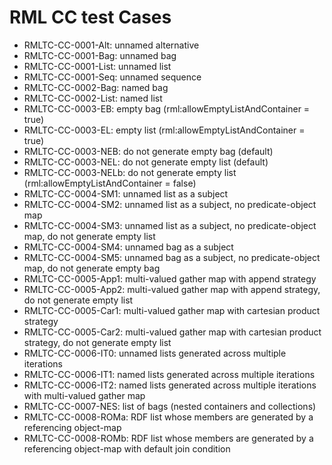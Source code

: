 # RML CC test Cases

- RMLTC-CC-0001-Alt: unnamed alternative
- RMLTC-CC-0001-Bag: unnamed bag
- RMLTC-CC-0001-List: unnamed list
- RMLTC-CC-0001-Seq: unnamed sequence
- RMLTC-CC-0002-Bag: named bag
- RMLTC-CC-0002-List: named list
- RMLTC-CC-0003-EB: empty bag (rml:allowEmptyListAndContainer = true)
- RMLTC-CC-0003-EL: empty list (rml:allowEmptyListAndContainer = true)
- RMLTC-CC-0003-NEB: do not generate empty bag (default)
- RMLTC-CC-0003-NEL: do not generate empty list (default)
- RMLTC-CC-0003-NELb: do not generate empty list (rml:allowEmptyListAndContainer = false)
- RMLTC-CC-0004-SM1: unnamed list as a subject
- RMLTC-CC-0004-SM2: unnamed list as a subject, no predicate-object map
- RMLTC-CC-0004-SM3: unnamed list as a subject, no predicate-object map, do not generate empty list
- RMLTC-CC-0004-SM4: unnamed bag as a subject
- RMLTC-CC-0004-SM5: unnamed bag as a subject, no predicate-object map, do not generate empty bag
- RMLTC-CC-0005-App1: multi-valued gather map with append strategy
- RMLTC-CC-0005-App2: multi-valued gather map with append strategy, do not generate empty list
- RMLTC-CC-0005-Car1: multi-valued gather map with cartesian product strategy
- RMLTC-CC-0005-Car2: multi-valued gather map with cartesian product strategy, do not generate empty list
- RMLTC-CC-0006-IT0: unnamed lists generated across multiple iterations
- RMLTC-CC-0006-IT1: named lists generated across multiple iterations
- RMLTC-CC-0006-IT2: named lists generated across multiple iterations with multi-valued gather map
- RMLTC-CC-0007-NES: list of bags (nested containers and collections)
- RMLTC-CC-0008-ROMa: RDF list whose members are generated by a referencing object-map
- RMLTC-CC-0008-ROMb: RDF list whose members are generated by a referencing object-map with default join condition
